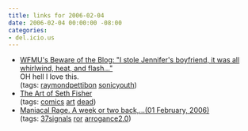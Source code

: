 ```yaml
---
title: links for 2006-02-04
date: 2006-02-04 00:00:00 -08:00
categories:
- del.icio.us
---
```


<ul class="delicious">
	<li>
		<div class="delicious-link"><a href="http://blog.wfmu.org/freeform/2006/02/i_stole_jennife.html">WFMU's Beware of the Blog: "I stole Jennifer's boyfriend, it was all whirlwind, heat, and flash..."</a></div>
		<div class="delicious-extended">OH hell I love this.</div>
		<div class="delicious-tags">(tags: <a href="http://del.icio.us/torrez/raymondpettibon">raymondpettibon</a> <a href="http://del.icio.us/torrez/sonicyouth">sonicyouth</a>)</div>
	</li>
	<li>
		<div class="delicious-link"><a href="http://www.floweringnose.com/">The Art of Seth Fisher</a></div>
		<div class="delicious-tags">(tags: <a href="http://del.icio.us/torrez/comics">comics</a> <a href="http://del.icio.us/torrez/art">art</a> <a href="http://del.icio.us/torrez/dead">dead</a>)</div>
	</li>
	<li>
		<div class="delicious-link"><a href="http://maniacalrage.net/past/2006/2/1/a_week_or_two_back/">Maniacal Rage. A week or two back,...(01 February, 2006)</a></div>
		<div class="delicious-tags">(tags: <a href="http://del.icio.us/torrez/37signals">37signals</a> <a href="http://del.icio.us/torrez/ror">ror</a> <a href="http://del.icio.us/torrez/arrogance2.0">arrogance2.0</a>)</div>
	</li>
</ul>
